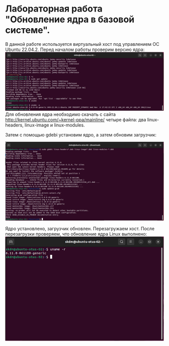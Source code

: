 # Лабораторная работа "Обновление ядра в базовой системе".

В данной работе используется виртуальный хост под управлением ОС Ubuntu 22.04.2.
Перед началом работы проверим версию ядра:
![](pic/before_update.png)  
Для обновления ядра необходимо скачать с сайта  http://kernel.ubuntu.com/~kernel-ppa/mainline/ четыре файла: два linux-headers, linux-image и linux-modules.


Затем с помощью gdebi установим ядро, а затем обновим загрузчик:

![](pic/update.png)  

Ядро установлено, загрузчик обновлен. Перезагружаем хост.
После перезагрузки проверяем, что обновление ядра Linux выполнено:
![](pic/after_update.png)  
